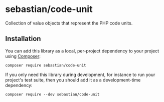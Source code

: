 # sebastian/code-unit

Collection of value objects that represent the PHP code units.

## Installation

You can add this library as a local, per-project dependency to your project using [Composer](https://getcomposer.org/):

```
composer require sebastian/code-unit
```

If you only need this library during development, for instance to run your project's test suite, then you should add it as a development-time dependency:

```
composer require --dev sebastian/code-unit
```
